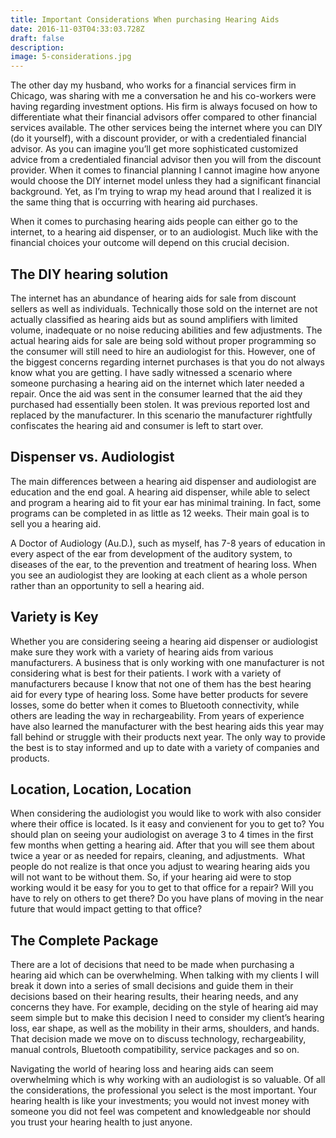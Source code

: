 ```yaml
---
title: Important Considerations When purchasing Hearing Aids
date: 2016-11-03T04:33:03.728Z
draft: false
description:
image: 5-considerations.jpg
---
```


<!--StartFragment-->

The other day my husband, who works for a financial services firm in Chicago, was sharing with me a conversation he and his co-workers were having regarding investment options. His firm is always focused on how to differentiate what their financial advisors offer compared to other financial services available. The other services being the internet where you can DIY (do it yourself), with a discount provider, or with a credentialed financial advisor. As you can imagine you’ll get more sophisticated customized advice from a credentialed financial advisor then you will from the discount provider. When it comes to financial planning I cannot imagine how anyone would choose the DIY internet model unless they had a significant financial background. Yet, as I’m trying to wrap my head around that I realized it is the same thing that is occurring with hearing aid purchases.

When it comes to purchasing hearing aids people can either go to the internet, to a hearing aid dispenser, or to an audiologist. Much like with the financial choices your outcome will depend on this crucial decision.

## The DIY hearing solution

The internet has an abundance of hearing aids for sale from discount sellers as well as individuals. Technically those sold on the internet are not actually classified as hearing aids but as sound amplifiers with limited volume, inadequate or no noise reducing abilities and few adjustments. The actual hearing aids for sale are being sold without proper programming so the consumer will still need to hire an audiologist for this. However, one of the biggest concerns regarding internet purchases is that you do not always know what you are getting. I have sadly witnessed a scenario where someone purchasing a hearing aid on the internet which later needed a repair. Once the aid was sent in the consumer learned that the aid they purchased had essentially been stolen. It was previous reported lost and replaced by the manufacturer. In this scenario the manufacturer rightfully confiscates the hearing aid and consumer is left to start over.

## Dispenser vs. Audiologist

The main differences between a hearing aid dispenser and audiologist are education and the end goal. A hearing aid dispenser, while able to select and program a hearing aid to fit your ear has minimal training. In fact, some programs can be completed in as little as 12 weeks. Their main goal is to sell you a hearing aid.

A Doctor of Audiology (Au.D.), such as myself, has 7-8 years of education in every aspect of the ear from development of the auditory system, to diseases of the ear, to the prevention and treatment of hearing loss. When you see an audiologist they are looking at each client as a whole person rather than an opportunity to sell a hearing aid.

## Variety is Key

Whether you are considering seeing a hearing aid dispenser or audiologist make sure they work with a variety of hearing aids from various manufacturers. A business that is only working with one manufacturer is not considering what is best for their patients. I work with a variety of manufacturers because I know that not one of them has the best hearing aid for every type of hearing loss. Some have better products for severe losses, some do better when it comes to Bluetooth connectivity, while others are leading the way in rechargeability. From years of experience have also learned the manufacturer with the best hearing aids this year may fall behind or struggle with their products next year. The only way to provide the best is to stay informed and up to date with a variety of companies and products.

## Location, Location, Location

When considering the audiologist you would like to work with also consider where their office is located. Is it easy and convienent for you to get to? You should plan on seeing your audiologist on average 3 to 4 times in the first few months when getting a hearing aid. After that you will see them about twice a year or as needed for repairs, cleaning, and adjustments.  What people do not realize is that once you adjust to wearing hearing aids you will not want to be without them. So, if your hearing aid were to stop working would it be easy for you to get to that office for a repair? Will you have to rely on others to get there? Do you have plans of moving in the near future that would impact getting to that office?

## The Complete Package

There are a lot of decisions that need to be made when purchasing a hearing aid which can be overwhelming. When talking with my clients I will break it down into a series of small decisions and guide them in their decisions based on their hearing results, their hearing needs, and any concerns they have. For example, deciding on the style of hearing aid may seem simple but to make this decision I need to consider my client’s hearing loss, ear shape, as well as the mobility in their arms, shoulders, and hands. That decision made we move on to discuss technology, rechargeability, manual controls, Bluetooth compatibility, service packages and so on.

Navigating the world of hearing loss and hearing aids can seem overwhelming which is why working with an audiologist is so valuable. Of all the considerations, the professional you select is the most important. Your hearing health is like your investments; you would not invest money with someone you did not feel was competent and knowledgeable nor should you trust your hearing health to just anyone.

<!--EndFragment-->
